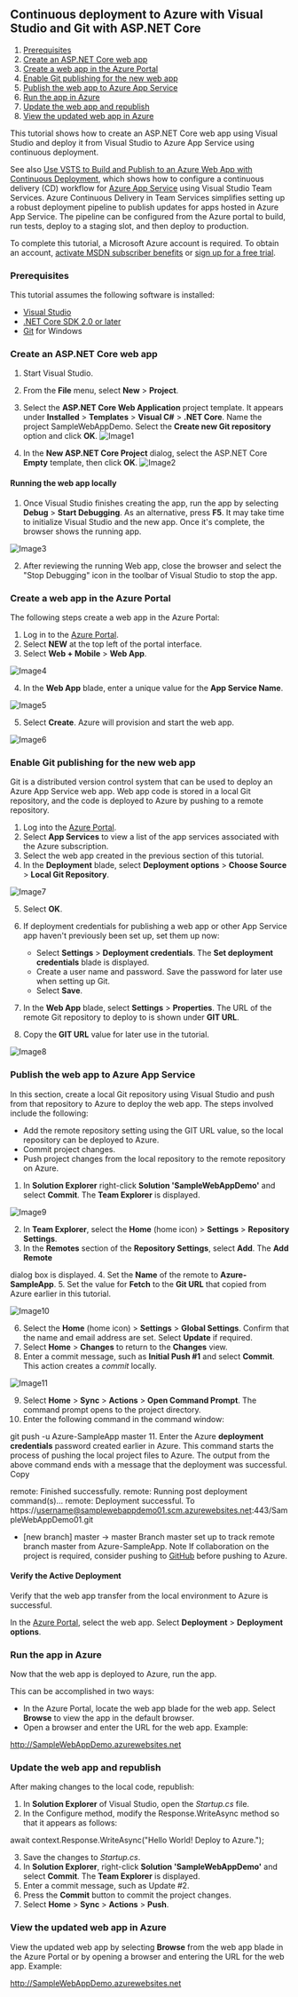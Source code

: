 ## Continuous deployment to Azure with Visual Studio and Git with ASP.NET Core

1. [Prerequisites](https://github.com/DevScope/HandsOn-ASP.NETCore/tree/master/Session%202%20-%20Hands%20On#prerequisites)
2. [Create an ASP.NET Core web app](https://github.com/DevScope/HandsOn-ASP.NETCore/tree/master/Session%202%20-%20Hands%20On#create-an-aspnet-core-web-app)
3. [Create a web app in the Azure Portal](https://github.com/DevScope/HandsOn-ASP.NETCore/tree/master/Session%202%20-%20Hands%20On#create-a-web-app-in-the-azure-portal)
4. [Enable Git publishing for the new web app](https://github.com/DevScope/HandsOn-ASP.NETCore/tree/master/Session%202%20-%20Hands%20On#enable-git-publishing-for-the-new-web-app)
5. [Publish the web app to Azure App Service](https://github.com/DevScope/HandsOn-ASP.NETCore/tree/master/Session%202%20-%20Hands%20On#publish-the-web-app-to-azure-app-service)
6. [Run the app in Azure](https://github.com/DevScope/HandsOn-ASP.NETCore/tree/master/Session%202%20-%20Hands%20On#run-the-app-in-azure)
7. [Update the web app and republish](https://github.com/DevScope/HandsOn-ASP.NETCore/tree/master/Session%202%20-%20Hands%20On#update-the-web-app-and-republish)
8. [View the updated web app in Azure](https://github.com/DevScope/HandsOn-ASP.NETCore/tree/master/Session%202%20-%20Hands%20On#view-the-updated-web-app-in-azure)

This tutorial shows how to create an ASP.NET Core web app using Visual Studio and deploy it from Visual Studio to Azure App Service using continuous deployment.

See also [Use VSTS to Build and Publish to an Azure Web App with Continuous Deployment](https://docs.microsoft.com/en-us/vsts/build-release/archive/apps/aspnet/aspnet-4-ci-cd-azure-automatic), which shows how to configure a continuous delivery (CD) workflow for [Azure App Service](https://docs.microsoft.com/en-us/azure/app-service/app-service-web-overview) using Visual Studio Team Services. Azure Continuous Delivery in Team Services simplifies setting up a robust deployment pipeline to publish updates for apps hosted in Azure App Service. The pipeline can be configured from the Azure portal to build, run tests, deploy to a staging slot, and then deploy to production.

To complete this tutorial, a Microsoft Azure account is required. To obtain an account, [activate MSDN subscriber benefits](https://azure.microsoft.com/pricing/member-offers/credit-for-visual-studio-subscribers/?WT.mc_id=A261C142F) or [sign up for a free trial](https://azure.microsoft.com/free/?WT.mc_id=A261C142F).

### Prerequisites[](https://github.com/DevScope/HandsOn-ASP.NETCore/tree/master/Session%202%20-%20Hands%20On#prerequisites)

This tutorial assumes the following software is installed:

- [Visual Studio](https://www.visualstudio.com/)
- [.NET Core SDK 2.0 or later](https://www.microsoft.com/net/download) 
- [Git](https://git-scm.com/downloads) for Windows

### Create an ASP.NET Core web app[](https://github.com/DevScope/HandsOn-ASP.NETCore/tree/master/Session%202%20-%20Hands%20On#create-an-aspnet-core-web-app)

1. Start Visual Studio. 
2. From the **File** menu, select **New** &gt; **Project**. 
3. Select the **ASP.NET Core Web Application** project template. It appears under **Installed** &gt; **Templates** &gt; **Visual C#** &gt; **.NET Core**. Name the project SampleWebAppDemo. Select the **Create new Git repository** option and click **OK**. 
![Image1](images/01-new-project.png)

4. In the **New ASP.NET Core Project** dialog, select the ASP.NET Core **Empty** template, then click **OK**. 
![Image2](images/02-web-site-template.png?raw=true)

#### Running the web app locally[](https://github.com/DevScope/HandsOn-ASP.NETCore/tree/master/Session%202%20-%20Hands%20On#running-the-web-app-locally)

1. Once Visual Studio finishes creating the app, run the app by selecting **Debug** &gt; **Start Debugging**. As an alternative, press **F5**. It may take time to initialize Visual Studio and the new app. Once it's complete, the browser shows the running app. 

![Image3](images/04-browser-runapp.png?raw=true)


2. After reviewing the running Web app, close the browser and select the "Stop Debugging" icon in the toolbar of Visual Studio to stop the app. 

### Create a web app in the Azure Portal[](https://github.com/DevScope/HandsOn-ASP.NETCore/tree/master/Session%202%20-%20Hands%20On#create-a-web-app-in-the-azure-portal)

The following steps create a web app in the Azure Portal:

1. Log in to the [Azure Portal](https://portal.azure.com/). 
2. Select **NEW** at the top left of the portal interface. 
3. Select **Web + Mobile** &gt; **Web App**. 

![Image4](images/05-azure-newwebapp.png?raw=true)


4. In the **Web App** blade, enter a unique value for the **App Service Name**. 

![Image5](images/06-azure-newappblade.png?raw=true)

5. Select **Create**. Azure will provision and start the web app. 

![Image6](images/07-azure-webappblade.png?raw=true)

### Enable Git publishing for the new web app[](https://github.com/DevScope/HandsOn-ASP.NETCore/tree/master/Session%202%20-%20Hands%20On#enable-git-publishing-for-the-new-web-app)

Git is a distributed version control system that can be used to deploy an Azure App Service web app. Web app code is stored in a local Git repository, and the code is deployed to Azure by pushing to a remote repository.

1. Log into the [Azure Portal](https://portal.azure.com/). 
2. Select **App Services** to view a list of the app services associated with the Azure subscription. 
3. Select the web app created in the previous section of this tutorial. 
4. In the **Deployment** blade, select **Deployment options** &gt; **Choose Source** &gt; **Local Git Repository**. 

![Image7](images/deployment-options.png?raw=true)

5. Select **OK**. 
6. If deployment credentials for publishing a web app or other App Service app haven't previously been set up, set them up now: 
    - Select **Settings** &gt; **Deployment credentials**. The **Set deployment credentials** blade is displayed.
    - Create a user name and password. Save the password for later use when setting up Git.
    - Select **Save**.

7. In the **Web App** blade, select **Settings** &gt; **Properties**. The URL of the remote Git repository to deploy to is shown under **GIT URL**. 
8. Copy the **GIT URL** value for later use in the tutorial. 

![Image8](images/09-azure-giturl.png?raw=true)

### Publish the web app to Azure App Service[](https://github.com/DevScope/HandsOn-ASP.NETCore/tree/master/Session%202%20-%20Hands%20On#publish-the-web-app-to-azure-app-service)

In this section, create a local Git repository using Visual Studio and push from that repository to Azure to deploy the web app. The steps involved include the following:

- Add the remote repository setting using the GIT URL value, so the local repository can be deployed to Azure.
- Commit project changes.
- Push project changes from the local repository to the remote repository on Azure.

1. In **Solution Explorer** right-click **Solution 'SampleWebAppDemo'** and select **Commit**. The **Team Explorer** is displayed. 

![Image9](images/10-team-explorer.png?raw=true)

2. In **Team Explorer**, select the **Home** (home icon) &gt; **Settings** &gt; **Repository Settings**. 
3. In the **Remotes** section of the **Repository Settings**, select **Add**. The **Add Remote**

dialog box is displayed. 
4. Set the **Name** of the remote to **Azure-SampleApp**. 
5. Set the value for **Fetch** to the **Git URL** that copied from Azure earlier in this tutorial. 

![Image10](images/11-add-remote.png?raw=true)

6. Select the **Home** (home icon) &gt; **Settings** &gt; **Global Settings**. Confirm that the name and email address are set. Select **Update** if required. 
7. Select **Home** &gt; **Changes** to return to the **Changes** view. 
8. Enter a commit message, such as **Initial Push #1** and select **Commit**. This action creates a _commit_ locally. 

![Image11](images/12-initial-commit.png?raw=true)

9. Select **Home** &gt; **Sync** &gt; **Actions** &gt; **Open Command Prompt**. The command prompt opens to the project directory. 
10. Enter the following command in the command window: 

git push -u Azure-SampleApp master 
11. Enter the Azure **deployment credentials** password created earlier in Azure. This command starts the process of pushing the local project files to Azure. The output from the above command ends with a message that the deployment was successful. Copy			  

remote: Finished successfully.
remote: Running post deployment command(s)...
remote: Deployment successful.
To https://username@samplewebappdemo01.scm.azurewebsites.net:443/SampleWebAppDemo01.git
* [new branch]      master -&gt; master
Branch master set up to track remote branch master from Azure-SampleApp.
Note If collaboration on the project is required, consider pushing to [GitHub](https://github.com/) before pushing to Azure.  

#### Verify the Active Deployment[](https://github.com/DevScope/HandsOn-ASP.NETCore/tree/master/Session%202%20-%20Hands%20On#verify-the-active-deployment)

Verify that the web app transfer from the local environment to Azure is successful.

In the [Azure Portal](https://portal.azure.com/), select the web app. Select **Deployment** &gt; **Deployment options**.

### Run the app in Azure[](https://github.com/DevScope/HandsOn-ASP.NETCore/tree/master/Session%202%20-%20Hands%20On#run-the-app-in-azure)

Now that the web app is deployed to Azure, run the app.

This can be accomplished in two ways:

- In the Azure Portal, locate the web app blade for the web app. Select **Browse** to view the app in the default browser.
- Open a browser and enter the URL for the web app. Example: 

http://SampleWebAppDemo.azurewebsites.net

### Update the web app and republish[](https://github.com/DevScope/HandsOn-ASP.NETCore/tree/master/Session%202%20-%20Hands%20On#update-the-web-app-and-republish)

After making changes to the local code, republish:

1. In **Solution Explorer** of Visual Studio, open the _Startup.cs_ file. 
2. In the Configure method, modify the Response.WriteAsync method so that it appears as follows: 		  

await context.Response.WriteAsync("Hello World! Deploy to Azure.");

3. Save the changes to _Startup.cs_. 
4. In **Solution Explorer**, right-click **Solution 'SampleWebAppDemo'** and select **Commit**. The **Team Explorer** is displayed. 
5. Enter a commit message, such as Update #2. 
6. Press the **Commit** button to commit the project changes. 
7. Select **Home** &gt; **Sync** &gt; **Actions** &gt; **Push**. 

### View the updated web app in Azure[](https://github.com/DevScope/HandsOn-ASP.NETCore/tree/master/Session%202%20-%20Hands%20On#view-the-updated-web-app-in-azure)

View the updated web app by selecting **Browse** from the web app blade in the Azure Portal or by opening a browser and entering the URL for the web app. Example: 

http://SampleWebAppDemo.azurewebsites.net